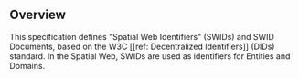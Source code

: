 ## Overview

This specification defines "Spatial Web Identifiers" (SWIDs)
and SWID Documents, based on the W3C [[ref: Decentralized Identifiers]] (DIDs) standard.
In the Spatial Web, SWIDs are used as identifiers for Entities and Domains.
